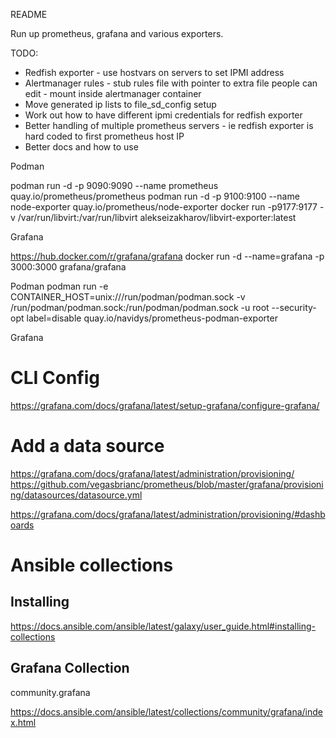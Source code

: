 README

Run up prometheus, grafana and various exporters.

TODO:
* Redfish exporter - use hostvars on servers to set IPMI address
* Alertmanager rules - stub rules file with pointer to extra file people can edit - mount inside alertmanager container
* Move generated ip lists to file_sd_config setup
* Work out how to have different ipmi credentials for redfish exporter
* Better handling of multiple prometheus servers - ie redfish exporter is hard coded to first prometheus host IP
* Better docs and how to use

Podman

podman run -d -p 9090:9090 --name prometheus quay.io/prometheus/prometheus
podman run -d -p 9100:9100 --name node-exporter quay.io/prometheus/node-exporter
docker run -p9177:9177 -v /var/run/libvirt:/var/run/libvirt alekseizakharov/libvirt-exporter:latest

Grafana

https://hub.docker.com/r/grafana/grafana
docker run -d --name=grafana -p 3000:3000 grafana/grafana

Podman
podman run -e CONTAINER_HOST=unix:///run/podman/podman.sock -v /run/podman/podman.sock:/run/podman/podman.sock -u root --security-opt label=disable quay.io/navidys/prometheus-podman-exporter

Grafana

# CLI Config

https://grafana.com/docs/grafana/latest/setup-grafana/configure-grafana/

# Add a data source
https://grafana.com/docs/grafana/latest/administration/provisioning/
https://github.com/vegasbrianc/prometheus/blob/master/grafana/provisioning/datasources/datasource.yml

https://grafana.com/docs/grafana/latest/administration/provisioning/#dashboards

# Ansible collections

## Installing

https://docs.ansible.com/ansible/latest/galaxy/user_guide.html#installing-collections

## Grafana Collection

community.grafana

https://docs.ansible.com/ansible/latest/collections/community/grafana/index.html


